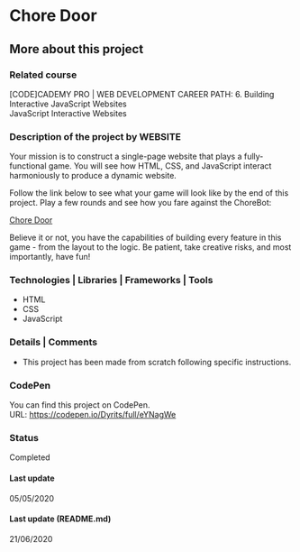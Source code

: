 # Chore Door

## More about this project

### Related course
[CODE]CADEMY PRO | WEB DEVELOPMENT CAREER PATH: 6. Building Interactive JavaScript Websites  
JavaScript Interactive Websites  

### Description of the project by WEBSITE
Your mission is to construct a single-page website that plays a fully-functional game. You will see how HTML, CSS, and JavaScript interact harmoniously to produce a dynamic website.

Follow the link below to see what your game will look like by the end of this project. Play a few rounds and see how you fare against the ChoreBot:

[Chore Door](https://s3.amazonaws.com/codecademy-content/projects/chore-door/chore-door-final/index.html)

Believe it or not, you have the capabilities of building every feature in this game - from the layout to the logic. Be patient, take creative risks, and most importantly, have fun!

### Technologies | Libraries | Frameworks | Tools  
- HTML
- CSS
- JavaScript

### Details | Comments
- This project has been made from scratch following specific instructions. 

### CodePen
You can find this project on CodePen.  
URL: https://codepen.io/Dyrits/full/eYNagWe

### Status
Completed

#### Last update
05/05/2020

#### Last update (README.md)
21/06/2020


